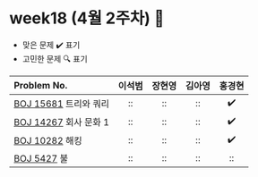 
# week18 (4월 2주차) :pencil:

- 맞은 문제 :heavy_check_mark: 표기
- 고민한 문제 :mag: 표기


| Problem No.                                                |       이석범       | 장현영 |       김아영       | 홍경현 |
|:-----------------------------------------------------------| :----------------: | :----------------: | :----------------:|:----------------: |
| [BOJ 15681](https://www.acmicpc.net/problem/15681) 트리와 쿼리  |::|::|::|:heavy_check_mark:|
| [BOJ 14267](https://www.acmicpc.net/problem/14267) 회사 문화 1 |::|::|::|:heavy_check_mark:|
| [BOJ 10282](https://www.acmicpc.net/problem/10282) 해킹      |::|::|::|:heavy_check_mark:|
| [BOJ 5427](https://www.acmicpc.net/problem/5427) 불         |::|::|::|::|
